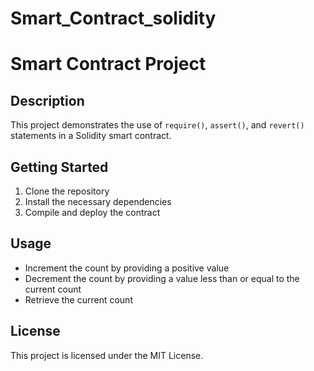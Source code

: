 # Smart_Contract_solidity
# Smart Contract Project

## Description
This project demonstrates the use of `require()`, `assert()`, and `revert()` statements in a Solidity smart contract.

## Getting Started
1. Clone the repository
2. Install the necessary dependencies
3. Compile and deploy the contract

## Usage
- Increment the count by providing a positive value
- Decrement the count by providing a value less than or equal to the current count
- Retrieve the current count

## License
This project is licensed under the MIT License.
